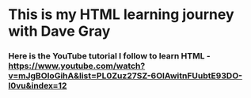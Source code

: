 # This is my HTML learning journey with Dave Gray
### Here is the YouTube tutorial I follow to learn HTML - https://www.youtube.com/watch?v=mJgBOIoGihA&list=PL0Zuz27SZ-6OlAwitnFUubtE93DO-l0vu&index=12

